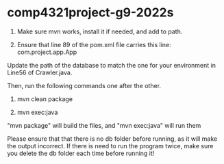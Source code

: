 # comp4321project-g9-2022s
1. Make sure mvn works, install it if needed, and add to path.

2. Ensure that line 89 of the pom.xml file carries this line:
<mainClass>com.project.app.App</mainClass>

Update the path of the database to match the one for your environment in Line56 of Crawler.java. 

Then, run the following commands one after the other.

1. mvn clean package

2. mvn exec:java

"mvn package" will build the files, and "mvn exec:java" will run them

Please ensure that that there is no db folder before running, as it will make the output incorrect.
If there is need to run the program twice, make sure you delete the db folder each time before running it!
